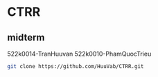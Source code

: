 # CTRR
## midterm 
522k0014-TranHuuvan
522k0010-PhamQuocTrieu

```bash
git clone https://github.com/HuuVab/CTRR.git    
```